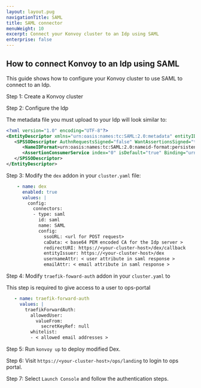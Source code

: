 ```yaml
---
layout: layout.pug
navigationTitle: SAML
title: SAML connector
menuWeight: 10
excerpt: Connect your Konvoy cluster to an Idp using SAML
enterprise: false
---
```


## How to connect Konvoy to an Idp using SAML

This guide shows how to configure your Konvoy cluster to use SAML to connect to an Idp.

Step 1: Create a Konvoy cluster

Step 2: Configure the Idp 

The metadata file you must upload to your Idp will look similar to:
```xml
<?xml version="1.0" encoding="UTF-8"?>
<EntityDescriptor xmlns="urn:oasis:names:tc:SAML:2.0:metadata" entityID="https://<your-cluster-host>/dex">
   <SPSSODescriptor AuthnRequestsSigned="false" WantAssertionsSigned="true" protocolSupportEnumeration="urn:oasis:names:tc:SAML:2.0:protocol">
      <NameIDFormat>urn:oasis:names:tc:SAML:2.0:nameid-format:persistent</NameIDFormat>
      <AssertionConsumerService index="0" isDefault="true" Binding="urn:oasis:names:tc:SAML:2.0:bindings:HTTP-POST" Location="https://<your-cluster-host>/dex/callback" />
   </SPSSODescriptor>
</EntityDescriptor>
```

Step 3: Modify the `dex` addon in your `cluster.yaml` file:

```yaml
    - name: dex
      enabled: true
      values: |
        config:
          connectors:
          - type: saml
            id: saml
            name: SAML
            config:
              ssoURL: <url for POST request>
              caData: < base64 PEM encoded CA for the Idp server >
              redirectURI: https://<your-cluster-host>/dex/callback
              entityIssuer: https://<your-cluster-host>/dex
              usernameAttr: < user attribute in saml response >
              emailAttr: < email attribute in saml response > 
```

Step 4: Modify `traefik-foward-auth` addon in your `cluster.yaml` to

This step is required to give access to a user to ops-portal

```yaml
   - name: traefik-forward-auth
     values: |
       traefikForwardAuth:
         allowedUser:
           valueFrom:
             secretKeyRef: null
         whitelist:
         - < allowed email addresses > 
```

Step 5: Run `konvoy up` to deploy modified Dex.

Step 6: Visit `https://<your-cluster-host>/ops/landing` to login to ops portal.

Step 7: Select `Launch Console` and follow the authentication steps.
